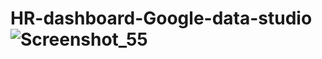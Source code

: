 # HR-dashboard-Google-data-studio![Screenshot_55](https://user-images.githubusercontent.com/59823440/210196510-9c819b2c-07d2-447e-a3bf-9585baaa11b0.png)

